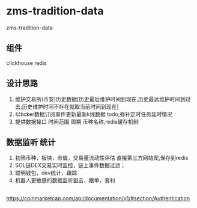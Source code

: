 # zms-tradition-data
zms-tradition-data 

## 组件

 clickhouse
 redis

## 设计思路
 1. 维护交易所(币安)历史数据[历史最后维护时间到现在,历史最远维护时间到过去;历史维护时间不存在就取当前时间到现在]
 2. 以ticker数据订阅事件更新最新k线数据 todo;弥补定时任务延时情况
 3. 提供数据接口 时间范围 周期 币种名称,redis缓存机制 
## 数据监听 统计
 1. 初筛币种，板块，市值，交易量流动性评估 直接第三方网站爬,保存到redis
 2. SOL链DEX交易实时监控，链上事件数据过滤； 
 3. 聪明钱包，dev统计，跟踪
 4. 机器人更敏感的数据监听狙击，跟单，套利
## 
https://coinmarketcap.com/api/documentation/v1/#section/Authentication